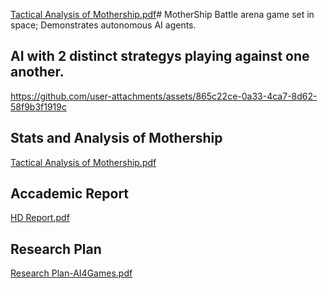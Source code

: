 [Tactical Analysis of Mothership.pdf](https://github.com/user-attachments/files/21764414/Tactical.Analysis.of.Mothership.pdf)# MotherShip
Battle arena game set in space; Demonstrates autonomous AI agents.

## AI with 2 distinct strategys playing against one another.
https://github.com/user-attachments/assets/865c22ce-0a33-4ca7-8d62-58f9b3f1919c

## Stats and Analysis of Mothership
[Tactical Analysis of Mothership.pdf](https://github.com/user-attachments/files/21764415/Tactical.Analysis.of.Mothership.pdf)
## Accademic Report
[HD Report.pdf](https://github.com/user-attachments/files/21764398/HD.Report.pdf)
## Research Plan
[Research Plan-AI4Games.pdf](https://github.com/user-attachments/files/21764404/Research.Plan-AI4Games.pdf)
